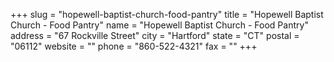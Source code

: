 +++
slug = "hopewell-baptist-church-food-pantry"
title = "Hopewell Baptist Church - Food Pantry"
name = "Hopewell Baptist Church - Food Pantry"
address = "67 Rockville Street"
city = "Hartford"
state = "CT"
postal = "06112"
website = ""
phone = "860-522-4321"
fax = ""
+++

